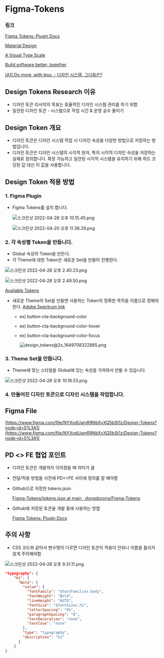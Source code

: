# Figma-Tokens

### 링크

[Figma Tokens: Plugin Docs](https://docs.tokens.studio/)

[Material Design](https://material.io/design/color/the-color-system.html#color-theme-creation)

[A Visual Type Scale](https://type-scale.com/)

[Build software better, together](https://github.com/settings/tokens/new)

[[A1] Do more, with less. - 디자인 시스템, 그다음은?](https://youtu.be/LmLchZ4tCXc)

## Design Tokens Research 이유

- 디자인 토큰 리서치의 목표는 효율적인 디자인 시스템 관리를 하기 위함
- 일관된 디자인 토큰 - 시스템으로 작업 시간 & 운영 공수 줄이기

## Design Token 개요

- 디자인 토큰은 디자인 시스템 작업 시 디자인 속성을 다양한 방법으로 저장하는 방법입니다.
- 디자인 토큰은 디자인 시스템의 시각적 원자, 특히 시각적 디자인 속성을 저장하는 실체로 정의합니다. 확장 가능하고 일관된 시각적 시스템을 유지하기 위해 하드 코딩된 값 대신 이 값을 사용합니다.

## Design Token 적용 방법

### 1. Figma Plugin

- Figma Tokens를 설치 합니다.
    
    ![스크린샷 2022-04-28 오후 10.15.45.png](https://s3-us-west-2.amazonaws.com/secure.notion-static.com/c2e386d4-7604-4313-80ea-ab3cf93789ba/스크린샷_2022-04-28_오후_10.15.45.png)
    
    ![스크린샷 2022-04-20 오후 11.36.29.png](https://s3-us-west-2.amazonaws.com/secure.notion-static.com/8167256f-ea56-4291-a06e-8ba611566544/스크린샷_2022-04-20_오후_11.36.29.png)
    

### 2. 각 속성별 Token을 만듭니다.

- Global 속성의 Token을 만든다.
- 각 Theme에 대한 Token은 새로운 Set을 만들어 진행한다.

![스크린샷 2022-04-28 오후 2.40.23.png](https://s3-us-west-2.amazonaws.com/secure.notion-static.com/19e32fa3-f85c-4788-bd05-28931d7ffb94/스크린샷_2022-04-28_오후_2.40.23.png)

![스크린샷 2022-04-28 오후 2.49.50.png](https://s3-us-west-2.amazonaws.com/secure.notion-static.com/1a180d7e-7883-420a-bbc8-f909b87bab8e/스크린샷_2022-04-28_오후_2.49.50.png)

[Available Tokens](https://www.notion.so/662e123244874ecfa130361580ab8e9d)

- 새로운 Theme의 Set을 만들면 사용하는 Token의 정확한 목적을 이름으로 정해야한다. [Adobe Spectrum link](https://spectrum.adobe.com/page/design-tokens/)
    - ex) button-cta-background-color
    - ex) button-cta-background-color-hover
    - ex) button-cta-background-color-focus
        
        ![design_tokens@2x_1649708322885.png](https://s3-us-west-2.amazonaws.com/secure.notion-static.com/19e21c3f-e5d9-4efa-865c-37a707237e46/design_tokens2x_1649708322885.png)
        
    

### 3. Theme Set을 만듭니다.

- Theme에 맞는 스타일을 Global에 있는 속성을 가져와서 만들 수 있습니다.

![스크린샷 2022-04-28 오후 10.16.53.png](https://s3-us-west-2.amazonaws.com/secure.notion-static.com/c1a9fa43-bfb9-4935-8b65-e6c16ce07240/스크린샷_2022-04-28_오후_10.16.53.png)

### 4. 만들어진 디자인 토큰으로 디자인 시스템을 작업합니다.

## Figma File

[https://www.figma.com/file/NYXodUamR9NbXyXQ5bSt1z/Design-Tokens?node-id=0%3A1](https://www.figma.com/file/NYXodUamR9NbXyXQ5bSt1z/Design-Tokens?node-id=0%3A1)

## PD <> FE 협업 포인트

- 디자인 토큰은 개발까지 이어졌을 때 의미가 큼
- 전달/적용 방법을 사전에 PD<>FE 사이에 정의를 잘 해야함
- Github으로 저장한 tokens.json
    
    [Figma-Tokens/tokens.json at main · dongdorong/Figma-Tokens](https://github.com/dongdorong/Figma-Tokens/blob/main/tokens.json)
    
- Github에 저장된 토큰을 개발 중에 사용하는 방법
    
    [Figma Tokens: Plugin Docs](https://docs.tokens.studio/sync/github)
    

## 주의 사항

- CSS 코드와 같아서 변수명이 다르면 디자인 토큰이 적용이 안되니 이름을 틀리지 않게 주의해야함

![스크린샷 2022-04-28 오후 9.31.11.png](https://s3-us-west-2.amazonaws.com/secure.notion-static.com/6db49151-cd9a-4b19-a748-f80491d8eaf1/스크린샷_2022-04-28_오후_9.31.11.png)

```json
"typography": {
    "H1": {
      "Bold": {
        "value": {
          "fontFamily": "$fontFamilies.body",
          "fontWeight": "Bold",
          "lineHeight": "AUTO",
          "fontSize": "$fontSizes.h1",
          "letterSpacing": "0%",
          "paragraphSpacing": "0",
          "textDecoration": "none",
          "textCase": "none"
        },
        "type": "typography",
        "description": "h1"
      }
	}
}
```